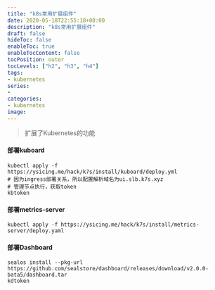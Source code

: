 ```yaml
---
title: "k8s常用扩展组件"
date: 2020-05-18T22:55:18+08:00
description: "k8s常用扩展组件"
draft: false
hideToc: false
enableToc: true
enableTocContent: false
tocPosition: outer
tocLevels: ["h2", "h3", "h4"]
tags: 
- kubernetes
series:
-
categories: 
- kubernetes
image:
---
```


> 扩展了Kubernetes的功能

#### 部署kuboard

```
kubectl apply -f https://ysicing.me/hack/k7s/install/kuboard/deploy.yml
# 因为ingress部署关系，所以配置解析域名为ui.slb.k7s.xyz
# 管理节点执行，获取token
kbtoken
```

#### 部署metrics-server

```
kubectl apply -f https://ysicing.me/hack/k7s/install/metrics-server/deploy.yaml
```

#### 部署Dashboard

```
sealos install --pkg-url https://github.com/sealstore/dashboard/releases/download/v2.0.0-bata5/dashboard.tar
kdtoken
```